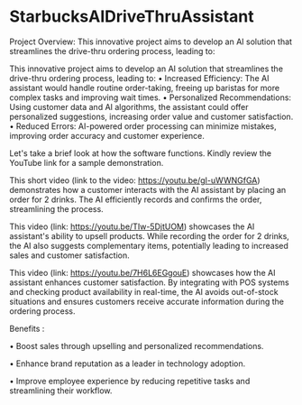 # StarbucksAIDriveThruAssistant

Project Overview:
This innovative project aims to develop an AI solution that streamlines the drive-thru ordering process, leading to:

This innovative project aims to develop an AI solution that streamlines the drive-thru ordering process, leading to:
•	Increased Efficiency: The AI assistant would handle routine order-taking, freeing up baristas for more complex tasks and improving wait times.
•	Personalized Recommendations: Using customer data and AI algorithms, the assistant could offer personalized suggestions, increasing order value and customer satisfaction.
•	Reduced Errors: AI-powered order processing can minimize mistakes, improving order accuracy and customer experience.

Let's take a brief look at how the software functions. Kindly review the YouTube link for a sample demonstration.

This short video (link to the video: https://youtu.be/gI-uWWNGfGA) demonstrates how a customer interacts with the AI assistant by placing an order for 2 drinks. The AI efficiently records and confirms the order, streamlining the process.

This video (link: https://youtu.be/TIw-5DjtUOM) showcases the AI assistant's ability to upsell products. While recording the order for 2 drinks, the AI also suggests complementary items, potentially leading to increased sales and customer satisfaction.

This video (link: https://youtu.be/7H6L6EGgouE) showcases how the AI assistant enhances customer satisfaction. By integrating with POS systems and checking product availability in real-time, the AI avoids out-of-stock situations and ensures customers receive accurate information during the ordering process.

Benefits :

•	Boost sales through upselling and personalized recommendations.

•	Enhance brand reputation as a leader in technology adoption.

•	Improve employee experience by reducing repetitive tasks and streamlining their workflow.




